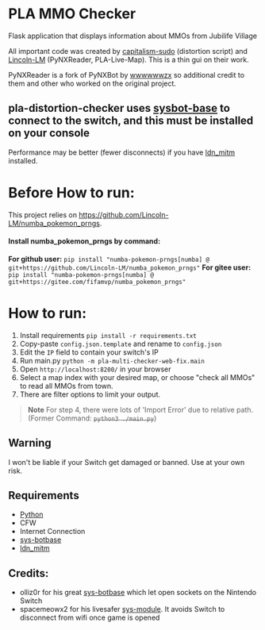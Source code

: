 # PLA MMO Checker

Flask application that displays information about MMOs from Jubilife Village

All important code was created by [capitalism-sudo](https://github.com/capitalism-sudo) (distortion script) and [Lincoln-LM](https://github.com/Lincoln-LM) (PyNXReader, PLA-Live-Map). This is a thin gui on their work.

PyNXReader is a fork of PyNXBot by [wwwwwwzx](https://github.com/wwwwwwzx) so additional credit to them and other who worked on the original project.

## pla-distortion-checker uses [sysbot-base](https://github.com/olliz0r/sys-botbase) to connect to the switch, and this must be installed on your console

Performance may be better (fewer disconnects) if you have [ldn_mitm](https://github.com/spacemeowx2/ldn_mitm) installed.

# Before How to run:
This project relies on https://github.com/Lincoln-LM/numba_pokemon_prngs.
#### Install numba_pokemon_prngs by command:
**For github user:**
``pip install "numba-pokemon-prngs[numba] @ git+https://github.com/Lincoln-LM/numba_pokemon_prngs"``
**For gitee user:**
``pip install "numba-pokemon-prngs[numba] @ git+https://gitee.com/fifamvp/numba_pokemon_prngs"``

# How to run:
1. Install requirements ``pip install -r requirements.txt``
2. Copy-paste ``config.json.template`` and rename to ``config.json``
3. Edit the ``IP`` field to contain your switch's IP
4. Run main.py ``python -m pla-multi-checker-web-fix.main``
5. Open ``http://localhost:8200/`` in your browser
6. Select a map index with your desired map, or choose "check all MMOs" to read all MMOs from town.
7. There are filter options to limit your output.

> **Note**
> For step 4, there were lots of 'Import Error' due to relative path. (Former Command: ~~``python3 ./main.py``~~)

## Warning
I won't be liable if your Switch get damaged or banned. Use at your own risk.

## Requirements
* [Python](https://www.python.org/downloads/)
* CFW
* Internet Connection
* [sys-botbase](https://github.com/olliz0r/sys-botbase)
* [ldn_mitm](https://github.com/spacemeowx2/ldn_mitm)

## Credits:
* olliz0r for his great [sys-botbase](https://github.com/olliz0r/sys-botbase) which let open sockets on the Nintendo Switch
* spacemeowx2 for his livesafer [sys-module](https://github.com/spacemeowx2/ldn_mitm). It avoids Switch to disconnect from wifi once game is opened

